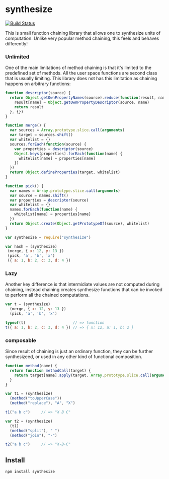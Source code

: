 # synthesize

[![Build Status](https://secure.travis-ci.org/Gozala/synthesize.png)](http://travis-ci.org/Gozala/synthesize)

This is small function chaining library that allows one to synthesize units
of computation. Unlike very popular method chaining, this feels and behaves
differently!

### Unlimited

One of the main limitations of method chaining is that it's limited to the
predefined set of methods. All the user space functions are second class
that is usually limiting. This library does not has this limitation as
chaining happens on arbitrary functions:

```js
function descriptor(source) {
  return Object.getOwnPropertyNames(source).reduce(function(result, name) {
    result[name] = Object.getOwnPropertyDescriptor(source, name)
    return result
  }, {})
}

function merge() {
  var sources = Array.prototype.slice.call(arguments)
  var target = sources.shift()
  var whitelist = {}
  sources.forEach(function(source) {
    var properties = descriptor(source)
    Object.keys(properties).forEach(function(name) {
      whitelist[name] = properties[name]
    })
  })
  return Object.defineProperties(target, whitelist)
}

function pick() {
  var names = Array.prototype.slice.call(arguments)
  var source = names.shift()
  var properties = descriptor(source)
  var whitelist = {}
  names.forEach(function(name) {
    whitelist[name] = properties[name]
  })
  return Object.create(Object.getPrototypeOf(source), whitelist)
}

var synthesize = require("synthesize")

var hash = (synthesize)
 (merge, { x: 12, y: 13 })
 (pick, 'a', 'b', 'x')
 ({ a: 1, b: 2, c: 3, d: 4 })
```

### Lazy

Another key difference is that intermidiate values are not computed during
chaining, instead chaining creates synthesize functions that can be invoked
to perform all the chained computations.


```js
var t = (synthesize)
  (merge, { x: 12, y: 13 })
  (pick, 'a', 'b', 'x')

typeof(t)                     // => function
t({ a: 1, b: 2, c: 3, d: 4 }) // => { x: 12, a: 1, b: 2 }
```

### composable

Since result of chaining is just an ordinary function, they can be further
synthesizeed, or used in any other kind of functional composition.


```js
function method(name) {
  return function methodCall(target) {
    return target[name].apply(target, Array.prototype.slice.call(arguments, 1))
  }
}

var t1 = (synthesize)
  (method("toUpperCase"))
  (method("replace"), "A", "X")

t1("a b c")     // => "X B C"

var t2 = (synthesize)
  (t1)
  (method("split"), " ")
  (method("join"), "-")

t2("a b c")     // => "X-B-C"
```

## Install

    npm install synthesize
